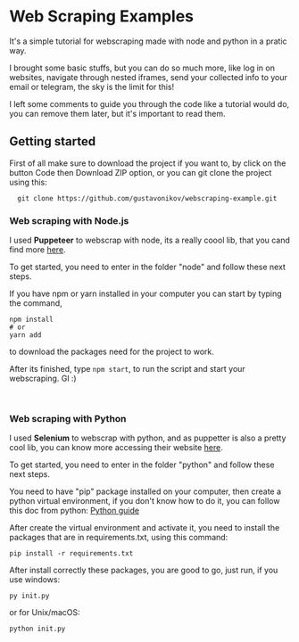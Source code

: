 # Web Scraping Examples

It's a simple tutorial for webscraping made with node and python in a pratic way. 

I brought some basic stuffs, but you can do so much more, like log in on websites, 
navigate through nested iframes, send your collected info to your email or telegram, 
the sky is the limit for this!

I left some comments to guide you through the code like a tutorial would do, 
you can remove them later, but it's important to read them.

## Getting started

First of all make sure to download the project if you want to, by click on the button Code then Download ZIP option,
or you can git clone the project using this:

```
  git clone https://github.com/gustavonikov/webscraping-example.git
```

### Web scraping with Node.js

I used **Puppeteer** to webscrap with node, its a really coool lib, that you cand find more [here](https://pptr.dev/).

To get started, you need to enter in the folder "node" and follow these next steps.

If you have npm or yarn installed in your computer you can start by typing the command,
```
npm install
# or
yarn add
```
to download the packages need for the project to work.

After its finished, type `npm start`, to run the script and start your webscraping. Gl :)

<br>

###  Web scraping with Python

I used **Selenium** to webscrap with python, and as puppetter is also a pretty cool lib,
you can know more accessing their website [here](https://selenium-python.readthedocs.io/).

To get started, you need to enter in the folder "python" and follow these next steps.

You need to have "pip" package installed on your computer, then create a python virtual environment,
if you don't know how to do it, you can follow this doc from python: 
[Python guide](https://packaging.python.org/guides/installing-using-pip-and-virtual-environments/)

After create the virtual environment and activate it, you need to install the packages that are
in requirements.txt, using this command:
```
pip install -r requirements.txt
```

After install correctly these packages, you are good to go, just run, 
if you use windows:
```
py init.py
```
or for Unix/macOS:
```
python init.py
```

